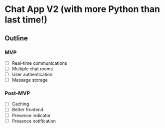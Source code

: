 # Chat App V2 (with more Python than last time!)

## Outline

### MVP

- [ ] Real-time communications
- [ ] Multiple chat rooms
- [ ] User authentication
- [ ] Message storage

### Post-MVP

- [ ] Caching
- [ ] Better frontend
- [ ] Presence indicator
- [ ] Presence notification
